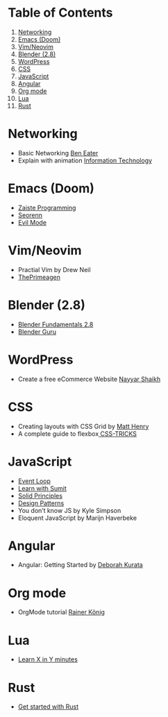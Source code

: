 
# Table of Contents

1.  [Networking](#org2b1b80e)
2.  [Emacs (Doom)](#org462e472)
3.  [Vim/Neovim](#org0251584)
4.  [Blender (2.8)](#org2bdac27)
5.  [WordPress](#orgc794e65)
6.  [CSS](#orge51d0b4)
7.  [JavaScript](#org02540ec)
8.  [Angular](#org57388bf)
9.  [Org mode](#org0d5c061)
10. [Lua](#org6104264)
11. [Rust](#org4ed359c)



<a id="org2b1b80e"></a>

# Networking

-   Basic Networking [Ben Eater](https://www.youtube.com/playlist?list=PLowKtXNTBypH19whXTVoG3oKSuOcw_XeW)
-   Explain with animation [Information Technology](https://www.youtube.com/playlist?list=PL7zRJGi6nMRzHkyXpGZJg3KfRSCrF15Jg)


<a id="org462e472"></a>

# Emacs (Doom)

-   [Zaiste Programming](https://www.youtube.com/playlist?list=PLhXZp00uXBk4np17N39WvB80zgxlZfVwj)
-   [Seorenn](https://www.youtube.com/playlist?list=PLPNohcoOBa5FT65hMZL6SkFmbyqFaLe3b)
-   [Evil Mode](https://www.youtube.com/watch?v=JWD1Fpdd4Pc)


<a id="org0251584"></a>

# Vim/Neovim

-   Practial Vim by Drew Neil
-   [ThePrimeagen](https://www.youtube.com/playlist?list=PLm323Lc7iSW_wuxqmKx_xxNtJC_hJbQ7R)


<a id="org2bdac27"></a>

# Blender (2.8)

-   [Blender Fundamentals 2.8](https://www.youtube.com/playlist?list=PLa1F2ddGya_-UvuAqHAksYnB0qL9yWDO6)
-   [Blender Guru](https://www.youtube.com/playlist?list=PLjEaoINr3zgEq0u2MzVgAaHEBt--xLB6U)


<a id="orgc794e65"></a>

# WordPress

-   Create a free eCommerce Website  [Nayyar Shaikh](https://www.youtube.com/watch?v=1EYVO6NskAc&t=4903s)


<a id="orge51d0b4"></a>

# CSS

-   Creating layouts with CSS Grid by [ Matt Henry](https://www.pluralsight.com/courses/css-grid-creating-layouts)
-   A complete guide to flexbox[ CSS-TRICKS](https://css-tricks.com/snippets/css/a-guide-to-flexbox/)


<a id="org02540ec"></a>

# JavaScript

-   [Event Loop](https://www.youtube.com/watch?v=8aGhZQkoFbQ)
-   [Learn with Sumit](https://www.youtube.com/channel/UCFM3gG5IHfogarxlKcIHCAg)
-   [Solid Principles](https://www.youtube.com/playlist?list=PLZlA0Gpn_vH9kocFX7R7BAe_CvvOCO_p9)
-   [Design Patterns](https://www.youtube.com/playlist?list=PLZlA0Gpn_vH_CthENcPCM0Dww6a5XYC7f)
-   You don&rsquo;t know JS by Kyle Simpson
-   Eloquent JavaScript by Marijn Haverbeke


<a id="org57388bf"></a>

# Angular

-   Angular: Getting Started by [Deborah Kurata](https://www.pluralsight.com/courses/angular-2-getting-started-update)


<a id="org0d5c061"></a>

# Org mode

-   OrgMode tutorial [Rainer König](https://www.youtube.com/playlist?list=PLVtKhBrRV_ZkPnBtt_TD1Cs9PJlU0IIdE)


<a id="org6104264"></a>

# Lua

-   [Learn X in Y minutes](https://learnxinyminutes.com/docs/lua/)


<a id="org4ed359c"></a>

# Rust

-   [Get started with Rust](https://docs.microsoft.com/en-us/learn/modules/rust-get-started/)

